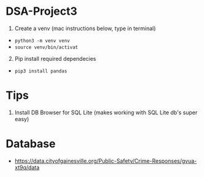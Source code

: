 # DSA-Project3

1. Create a venv (mac instructions below, type in terminal)
  - `python3 -m venv venv`
  - `source venv/bin/activat`
2. Pip install required dependecies
  - `pip3 install pandas`

# Tips
1. Install DB Browser for SQL Lite (makes working with SQL Lite db's super easy)


# Database
- https://data.cityofgainesville.org/Public-Safety/Crime-Responses/gvua-xt9q/data
